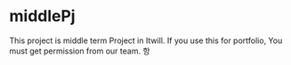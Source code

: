 # middlePj
This project is middle term Project in Itwill. If you use this for portfolio, You must get permission from our team.
항
